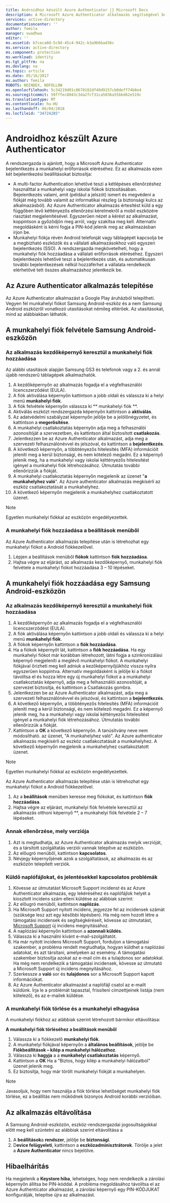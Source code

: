 ```yaml
---
title: Androidhoz készült Azure Authenticator |} Microsoft Docs
description: A Microsoft Azure Authenticator alkalmazás segítségével bejelentkezhet munkahelyi erőforrások eléréséhez. Az Azure Authenticator alkalmazás értesítést küld a egy függőben lévő kéttényezős ellenőrzési kérelmekről a mobil eszközére riasztást megjelenítésével.
services: active-directory
documentationcenter: ''
author: femila
manager: swadhwa
editor: ''
ms.assetid: b7ceca0d-5c9d-45c4-942c-b3a9b6bad36c
ms.service: active-directory
ms.component: protection
ms.workload: identity
ms.tgt_pltfrm: na
ms.devlang: na
ms.topic: article
ms.date: 05/16/2017
ms.author: femila
ROBOTS: NOINDEX, NOFOLLOW
ms.openlocfilehash: 5c34219d01c8670102df40d9157cb0deff74b8e4
ms.sourcegitcommit: 59fffec8043c3da2fcf31ca5036a55bbd62e519c
ms.translationtype: MT
ms.contentlocale: hu-HU
ms.lasthandoff: 06/04/2018
ms.locfileid: "34724285"
---
```

# <a name="azure-authenticator-for-android"></a>Androidhoz készült Azure Authenticator
A rendszergazda is ajánlott, hogy a Microsoft Azure Authenticator bejelentkezés a munkahelyi erőforrások eléréséhez. Ez az alkalmazás ezen két bejelentkezési beállításokat biztosítja:

* A multi-factor Authentication lehetővé teszi a kétlépéses ellenőrzéshez használttal a munkahelyi vagy iskolai fiókok biztosításában. Bejelentkezés valami, amit (például a jelszót) ismert és megvédeni a fiókját még tovább valamit az informatikai részleg (a biztonsági kulcs az alkalmazásból). Az Azure Authenticator alkalmazás értesítést küld a egy függőben lévő kéttényezős ellenőrzési kérelmekről a mobil eszközére riasztást megjelenítésével. Egyszerűen nézet a kérést az alkalmazást, koppintson a győződjön meg arról, vagy szakítsa meg kell. Alternatív megoldásként is kérni fogja a PIN-kód jelenik meg az alkalmazásban írjon be.
* Munkahelyi fiókja révén Android telefonját vagy táblagépét kapcsolja be a megbízható eszközök és a vállalati alkalmazásokhoz való egyszeri bejelentkezés (SSO). A rendszergazda megkövetelheti, hogy a munkahelyi fiók hozzáadása a vállalati erőforrások eléréséhez. Egyszeri bejelentkezés lehetővé teszi a bejelentkezés után, és automatikusan további bejelentkezések nélkül hozzáférhet a vállalata rendelkezik elérhetővé tett összes alkalmazáshoz jelentkezik be.

## <a name="installing-the-azure-authenticator-app"></a>Az Azure Authenticator alkalmazás telepítése
Az Azure Authenticator alkalmazást a Google Play áruházból telepítheti.
Vegyen fel munkahelyi fiókot Samsung Android-eszköz és a nem Samsung Android eszközről vonatkozó utasításokat némileg eltérőek. Az utasításokat, mind az alábbiakban láthatók.

## <a name="adding-the-work-account-from-samsung-android-device"></a>A munkahelyi fiók felvétele Samsung Android-eszközön
### <a name="adding-the-work-account-through-the-app-home-screen"></a>Az alkalmazás kezdőképernyő keresztül a munkahelyi fiók hozzáadása
Az alábbi utasítások alapján Samsung GS3 és telefonok vagy a 2. és annál újabb rendszerű táblagépek alkalmazhatók.

1. A kezdőképernyőn az alkalmazás fogadja el a végfelhasználói licencszerződést (EULA).
2. A fiók aktiválása képernyőn kattintson a jobb oldali és válassza ki a helyi menü **munkahelyi fiók**.
3. A fiók felvétele képernyőn válassza ki ** munkahelyi fiók **.
4. Aktiválás eszközt rendszergazda képernyőn kattintson a **aktiválás**.
5. Az adatvédelmi szabályzat képernyőn jelölje be a jelölőnégyzetet, és kattintson a **megerősítése**.
6. A munkahelyi csatlakoztatás képernyőn adja meg a felhasználói azonosítóját a szervezetben, és kattintson által biztosított **csatlakozás**.
7. Jelentkezzen be az Azure Authenticator alkalmazást, adja meg a szervezeti felhasználónévvel és jelszóval, és kattintson a **bejelentkezés**.
8. A következő képernyőn, a többtényezős hitelesítés (MFA) információit jeleníti meg a kerül biztonsági, és nem kötelező megadni. Ez a képernyő jelenik meg, ha a munkahelyi vagy iskolai kéttényezős hitelesítést igényel a munkahelyi fiók létrehozásához. Útmutatás további ellenőrizzük a fiókját.
9. A munkahelyi csatlakoztatás képernyőn megjelenik az üzenet "**a munkahelyhez való**". Az Azure authenticator alkalmazás megkísérli az eszköz csatlakoztatását a munkahelyhez.
10. A következő képernyőn megjelenik a munkahelyhez csatlakoztatott üzenet.

> [!NOTE]
> Egyetlen munkahelyi fiókkal az eszközön engedélyezettek.
> 
> 

### <a name="adding-the-work-account-from-the-settings-menu"></a>A munkahelyi fiók hozzáadása a beállítások menüből
Az Azure Authenticator alkalmazás telepítése után is létrehozhat egy munkahelyi fiókot a Android fiókkezelővel.

1. Lépjen a beállítások menüből **fiókok** kattintson **fiók hozzáadása**.
2. Hajtsa végre az eljárást, az alkalmazás kezdőképernyő, munkahelyi fiók felvétele a munkahelyi fiókot hozzáadása 3 – 10 lépéseket.

## <a name="adding-the-work-account-from-a-non-samsung-android-device"></a>A munkahelyi fiók hozzáadása egy Samsung Android-eszközön
### <a name="adding-the-work-account-through-the-app-home-screen"></a>Az alkalmazás kezdőképernyő keresztül a munkahelyi fiók hozzáadása
1. A kezdőképernyőn az alkalmazás fogadja el a végfelhasználói licencszerződést (EULA).
2. A fiók aktiválása képernyőn kattintson a jobb oldali és válassza ki a helyi menü **munkahelyi fiók**.
3. A fiókok képernyőn kattintson a **fiók hozzáadása**.
4. Ha a fiókok képernyőt lát, kattintson a **fiók hozzáadása**. Ha egy munkahelyi fiókot már korábban létrehozott, látni fogja a szinkronizálási képernyő megjeleníti a meglévő munkahelyi fiókot. A munkahelyi fiókjával őrizheti meg kell adniuk a kezőképernyőjükhöz vissza nyílra egyszerűen koppintva. Alternatív megoldásként is jelölje ki a fiókot távolítsa el és hozza létre egy új munkahelyi fiókot a a munkahelyi csatlakoztatás képernyő, adja meg a felhasználói azonosítóját, a szervezet biztosítja, és kattintson a Csatlakozás gombra.
5. Jelentkezzen be az Azure Authenticator alkalmazást, adja meg a szervezeti felhasználónévvel és jelszóval, és kattintson a **bejelentkezés**.
6. A következő képernyőn, a többtényezős hitelesítés (MFA) információit jeleníti meg a kerül biztonsági, és nem kötelező megadni. Ez a képernyő jelenik meg, ha a munkahelyi vagy iskolai kéttényezős hitelesítést igényel a munkahelyi fiók létrehozásához. Útmutatás további ellenőrizzük a fiókját.
7. Kattintson a **OK** a következő képernyőn. A tanúsítvány neve nem módosítható.
   az üzenet, "A munkahelyhez való". Az Azure authenticator alkalmazás megkísérli az eszköz csatlakoztatását a munkahelyhez.
   A következő képernyőn megjelenik a munkahelyhez csatlakoztatott üzenet.

> [!NOTE]
> Egyetlen munkahelyi fiókkal az eszközön engedélyezettek.
> 
> 

Az Azure Authenticator alkalmazás telepítése után is létrehozhat egy munkahelyi fiókot a Android fiókkezelővel.

1. Az a **beállítások** menüben keresse meg fiókokat, és kattintson **fiók hozzáadása**.
2. Hajtsa végre az eljárást, munkahelyi fiók felvétele keresztül az alkalmazás otthoni képernyő **, a munkahelyi fiók felvétele 2 – 7 lépéseket.

### <a name="how-to-find-out-which-version-is-installed"></a>Annak ellenőrzése, mely verziója
1. Azt is megtudhatja, az Azure Authenticator alkalmazás melyik verzióját, és a társított szolgáltatás verziói vannak telepítve az eszközön.
2. Az előugró menüből, kattintson **kapcsolatos**.
3. Névjegy képernyőjének azok a szolgáltatások, az alkalmazás és az eszközön telepített verziók.

### <a name="sending-log-files-to-report-issues"></a>Küldő naplófájlokat, és jelentésekkel kapcsolatos problémák
1. Kövesse az útmutatást Microsoft Support incidenst és az Azure Authenticator alkalmazás, egy lekéréséhez és naplófájlok helyét a kiosztott incidens szám elleni küldése az alábbiak szerint:
2. Az előugró menüből, kattintson **naplózás**.
3. Ha Microsoft Support nyitott incidens, jegyezze fel az incidensek számát (szüksége lesz azt egy későbbi lépésben). Ha még nem hozott létre a támogatási incidensek és segítségkéréseit, kövesse az útmutatást, [Microsoft Support](https://support.microsoft.com/en-us/contactus) új incidens megnyitásához.
4. A naplózási képernyőn kattintson a **azonnali küldés**.
5. Válassza ki a használni kívánt e-mail-szolgáltatót.
6. Ha már nyitott incidens Microsoft Support, forduljon a támogatási szakember, a probléma rendelt megtudhatja, hogyan küldhet a naplózási adatokat, és azt társítani, amelyeken az esemény. A támogatási szakember biztosítja azokat az e-mail cím és a tulajdonos sor adatokkal. Ha még nem rendelkezik a támogatási incidensek, kövesse az útmutató a Microsoft Support új incidens megnyitásához.
7. Szerkessze a **való** sor és **tulajdonos** sor a Microsoft Support kapott információkat.
8. Az Azure Authenticator alkalmazást a naplófájl csatol az e-mailt küldünk. Írja le a problémát tapasztal, frissíteni címzettjeinek listája (nem kötelező), és az e-mailek küldése.

### <a name="deleting-the-work-account-and-leaving-your-workplace"></a>A munkahelyi fiók törlése és a munkahelyi elhagyása
A munkahelyi fiókhoz az alábbiak szerint létrehozott bármikor eltávolítása:

**A munkahelyi fiók törléséhez a beállítások menüből**

1. Válassza ki a fiókkezelő **munkahelyi fiók**.
2. A munkahelyi fiókjával képernyőn a **általános beállítások**, jelölje be **Fiókbeállítások – kilép a munkahelyi hálózathoz**.
3. Válassza ki **hagyja** a a **munkahelyi csatlakoztatás** képernyő.
4. Kattintson a **OK** Ha a "Biztos, hogy kilép a munkahelyi hálózatból" üzenet jelenik meg.
5. Ez biztosítja, hogy már törölt munkahelyi fiókját a munkahelyen.

> [!NOTE]
> Javasoljuk, hogy nem használja a fiók törlése lehetőséget munkahelyi fiók törlése, ez a beállítás nem működnek bizonyos Android korábbi verzióiban.
> 
> 

## <a name="uninstalling-the-app"></a>Az alkalmazás eltávolítása
A Samsung Android-eszközön, eszköz-rendszergazdai jogosultságokkal előtt meg kell szüntetni az alábbiak szerint eltávolítása a 

1. A **beállítások**a **rendszer**, jelölje be **biztonsági**.
2. D**evice felügyeleti**, kattintson a **eszközadminisztrátorok**. Törölje a jelet a **Azure Authenticator** nincs bejelölve.

## <a name="troubleshooting"></a>Hibaelhárítás
Ha megjelenik a **Keystore hiba**, lehetséges, hogy nem rendelkezik a zárolási képernyőn állítsa be PIN-kóddal. A probléma megoldásához távolítsa el az Azure Authenticator alkalmazást, a zárolási képernyő egy PIN-KÓDJUKAT konfigurálják, telepítse újra az alkalmazást.

